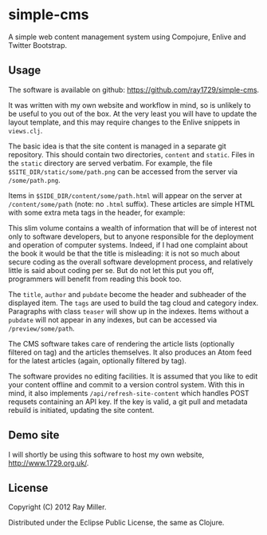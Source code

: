 # simple-cms

A simple web content management system using Compojure, Enlive and Twitter Bootstrap.

## Usage

The software is available on github: <https://github.com/ray1729/simple-cms>. 

It was written with my own website and workflow in mind, so is
unlikely to be useful to you out of the box. At the very least you
will have to update the layout template, and this may require changes
to the Enlive snippets in <code>views.clj</code>.

The basic idea is that the site content is managed in a separate git
repository. This should contain two directories, <code>content</code>
and <code>static</code>. Files in the <code>static</code> directory
are served verbatim. For example, the file
<code>$SITE_DIR/static/some/path.png</code> can be accessed from the
server via <code>/some/path.png</code>.

Items in <code>$SIDE_DIR/content/some/path.html</code> will appear on
the server at <code>/content/some/path</code> (note: no
<code>.html</code> suffix). These articles are simple HTML with some
extra meta tags in the header, for example:

  <html>
    <head>
      <title>Book Review - Secure Coding: Principles and Practices</title>
      <meta name="author" content="Ray Miller" />
      <meta name="tags" content="book review, programming, security" />
      <meta name="pubdate" content="2004-06-01" />
    </head>
    <body>
      <p class="teaser">
        This slim volume contains a wealth of information that will be of
        interest not only to software developers, but to anyone
        responsible for the deployment and operation of computer systems.
        Indeed, if I had one complaint about the book it would be that the
        title is misleading: it is not so much about secure coding as the
        overall software development process, and relatively little is
        said about coding per se. But do not let this put you off,
        programmers will benefit from reading this book too.
      </p>
    </body>
  </html>

The <code>title</code>, <code>author</code> and <code>pubdate</code>
become the header and subheader of the displayed item. The
<code>tags</code> are used to build the tag cloud and category index.
Paragraphs with class <code>teaser</code> will show up in the indexes.
Items without a <code>pubdate</code> will not appear in any indexes,
but can be accessed via <code>/preview/some/path</code>.

The CMS software takes care of rendering the article lists (optionally
filtered on tag) and the articles themselves. It also produces an Atom
feed for the latest articles (again, optionally filtered by tag).

The software provides no editing facilities. It is assumed that you
like to edit your content offline and commit to a version control
system. With this in mind, it also implements
<code>/api/refresh-site-content</code> which handles POST requsets
containing an API key. If the key is valid, a git pull and metadata
rebuild is initiated, updating the site content.

## Demo site

I will shortly be using this software to host my own website,
<http://www.1729.org.uk/>.

## License

Copyright (C) 2012 Ray Miller.

Distributed under the Eclipse Public License, the same as Clojure.
